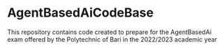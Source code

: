 # AgentBasedAiCodeBase
This repository contains code created to prepare for the AgentBasedAi exam offered by the Polytechnic of Bari in the 2022/2023 academic year

